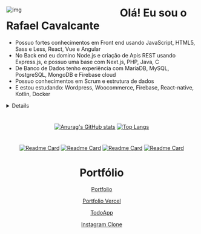 <div>
  <img src='https://share-cdn.picrew.me/shareImg/org/202108/51747_Zwrwy09g.png' align="left" width="300" alt="img"/>
 <h1>Olá! Eu sou o Rafael Cavalcante</h1>
  <ul>
    <li>Possuo fortes conhecimentos em Front end usando JavaScript, HTML5, Sass e Less, React, Vue e Angular</li>
    <li>No Back end eu domino Node.js e criação de Apis REST usando Express.js, e possuo uma base com Next.js, PHP, Java, C</li>
    <li>De Banco de Dados tenho experiência com MariaDB, MySQL, PostgreSQL, MongoDB e Firebase cloud</li>
    <li>Possuo conhecimentos em Scrum e estrutura de dados</li>
    <li>E estou estudando: Wordpress, Woocommerce, Firebase, React-native, Kotlin, Docker</li>
  </ul>
</div>
 <div>
  <a href="https://github.com/RafaelCava">
</div>
<details>

## Tecnologias
 
 <div style="display: inline_block"><br>
  <img align="center" alt="mongoDB" width="60" src="https://img.icons8.com/color/452/mongodb.png" />
  <img align="center" alt="mysql" width="60" src="https://planet.mysql.com/images/planet-logo.svg" />
  <img align="center" alt="Rafa-HTML" width="60" src="https://raw.githubusercontent.com/devicons/devicon/master/icons/html5/html5-original.svg">
  <img align="center" alt="Rafa-CSS" width="60" src="https://raw.githubusercontent.com/devicons/devicon/master/icons/css3/css3-original.svg">
  <img align="center" width="60" alt="Sass" src="https://rawgit.com/sass/sass-site/master/source/assets/img/logos/logo.svg" /> 
  <img align="center" alt="git" width="60" src="https://www.vectorlogo.zone/logos/git-scm/git-scm-icon.svg"/>
  <img align="center" alt="GitHub" width="60" src="https://github.com/Aakarsh-B/trying-repos/blob/master/github.svg" />
  <img align="center" alt="Rafa-React" width="60" src="https://raw.githubusercontent.com/devicons/devicon/master/icons/react/react-original.svg">
 </div>
 
## Linguagens de Programação
 
<div style="display: inline_block"><br>
  <img align="center" alt="Rafa-Js" width="60" src="https://raw.githubusercontent.com/devicons/devicon/master/icons/javascript/javascript-plain.svg">
  <img align="center" alt="php" width="80" src="https://www.php.net//images/logos/new-php-logo.svg" />
  <img align="center" alt="typerscript" width="60" src="https://upload.wikimedia.org/wikipedia/commons/thumb/4/4c/Typescript_logo_2020.svg/600px-Typescript_logo_2020.svg.png" />
</div>
 
## Softwares
 <div style="display: inline-block"><br>
  <img align="center" alt="Visual Studio Code" width="60" src="https://raw.githubusercontent.com/github/explore/80688e429a7d4ef2fca1e82350fe8e3517d3494d/topics/visual-studio-code/visual-studio-code.png" />
  <img align="center" alt="xampp" width="60" src="https://cdn.worldvectorlogo.com/logos/xampp.svg" />
  <img align="center" alt="Node.js" width="60" src="https://icon-library.com/images/node-js-icon/node-js-icon-11.jpg" />
  <img align="center" alt="firebase" width="60" src="https://cdn.icon-icons.com/icons2/691/PNG/512/google_firebase_icon-icons.com_61474.png" />
  <img align="center" alt="wordpress" width="60" src="https://d29fhpw069ctt2.cloudfront.net/icon/image/38759/preview.svg" />
  <img align="center" alt="elementor" width="60" src="https://cdn4.iconfinder.com/data/icons/logos-and-brands/512/109_Elementor_logo_logos-512.png" />
  <img align="center" alt="woocommerce" width="60" src="https://www.logolynx.com/images/logolynx/f7/f785bb835ec5f430b84f6f552b8bf1b6.png" />
 </div><br>
 <br>
 
## Redes sociais 
<div style="display: inline-block"><br> 
  <a href = "mailto: jogosmaneiros.rafael@gmail.com" target="_blank"><img src="https://img.shields.io/badge/-Gmail-%23333?style=for-the-badge&logo=gmail&logoColor=white" target="_blank"></a>
  <a href="https://www.linkedin.com/in/rafael-cavalcante-148a54143/" target="_blank"><img src="https://img.shields.io/badge/-LinkedIn-%230077B5?style=for-the-badge&logo=linkedin&logoColor=white" target="_blank"></a>
 
## Formação Acadêmica
 <img align="center" width="80" src="https://cubos.io/marca-cubosacademy.4a9e1907.svg" alt="cubos academy" />
 <img align="center" width="120" src="https://cursos.dankicode.com/app/Views/public/images/danki_logo.png" />

 [![Wakatime](https://wakatime.com/share/@bbe123b1-e55a-4764-b05b-ef53394499b1/3091a5e6-ca43-4960-9a81-0ff47bdaccf5.png)](https://wakatime.com/)

</details>

#
 
 <div align="center">
  
<div>
  
 [![Anurag's GitHub stats](https://github-readme-stats.vercel.app/api?username=RafaelCava&show_icons=true&theme=synthwave)](https://github.com/anuraghazra/github-readme-stats)
  [![Top Langs](https://github-readme-stats.vercel.app/api/top-langs/?username=RafaelCava)](https://github.com/anuraghazra/github-readme-stats)
  
   </div>
   
#
   
  [![Readme Card](https://github-readme-stats.vercel.app/api/pin/?username=RafaelCava&repo=landing_page&show_owner=true)](https://github.com/RafaelCava/landing_page)
 [![Readme Card](https://github-readme-stats.vercel.app/api/pin/?username=RafaelCava&repo=api-crud-mongo&show_owner=true)](https://github.com/RafaelCava/api-crud-mongo)
 [![Readme Card](https://github-readme-stats.vercel.app/api/pin/?username=RafaelCava&repo=Hostinger-portfolio&show_owner=true)](https://github.com/RafaelCava/Hostinger-portfolio)
  [![Readme Card](https://github-readme-stats.vercel.app/api/pin/?username=RafaelCava&repo=Instagram_clone&show_owner=true)](https://github.com/RafaelCava/Instagram_clone)
 
 </div>
 
 <div align="center">
  
# Portfólio
 
 [Portfolio](http://portfolio-rafael.site)
   
 [Portfolio Vercel](http://impacttecnologia.online/)
   
 [TodoApp](https://todolist-f3156.web.app/)
   
 [Instagram Clone](https://instagram-clone-17c8f.web.app/)
   
 </div>
